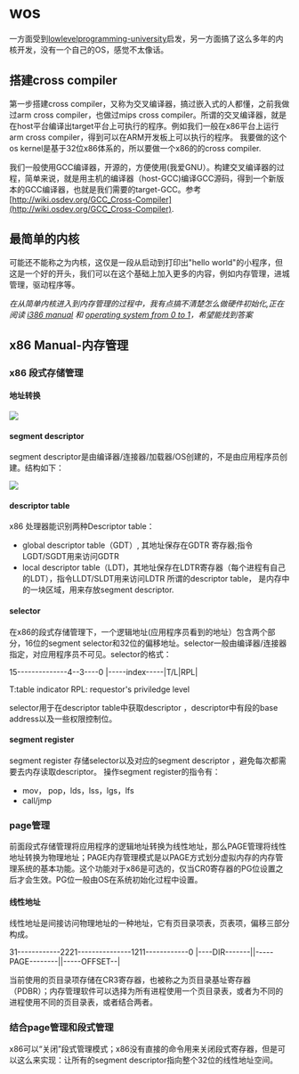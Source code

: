 # wos
一方面受到[lowlevelprogramming-university](https://github.com/gurugio/lowlevelprogramming-university)启发，另一方面搞了这么多年的内核开发，没有一个自己的OS，感觉不太像话。


## 搭建cross compiler


第一步搭建cross compiler，又称为交叉编译器，搞过嵌入式的人都懂，之前我做过arm cross compiler，也做过mips cross compiler。所谓的交叉编译器，就是在host平台编译出target平台上可执行的程序。例如我们一般在x86平台上运行arm cross compiler，得到可以在ARM开发板上可以执行的程序。
我要做的这个os kernel是基于32位x86体系的，所以要做一个x86的的cross compiler. 

我们一般使用GCC编译器，开源的，方便使用(我爱GNU）。构建交叉编译器的过程，简单来说，就是用主机的编译器（host-GCC)编译GCC源码，得到一个新版本的GCC编译器，也就是我们需要的target-GCC。参考[http://wiki.osdev.org/GCC_Cross-Compiler](http://wiki.osdev.org/GCC_Cross-Compiler).


## 最简单的内核

可能还不能称之为内核，这仅是一段从启动到打印出"hello world"的小程序，但这是一个好的开头，我们可以在这个基础上加入更多的内容，例如内存管理，进城管理，驱动程序等。

_在从简单内核进入到内存管理的过程中，我有点搞不清楚怎么做硬件初始化,正在阅读 [i386 manual](http://css.csail.mit.edu/6.858/2015/readings/i386.pdf) 和 [operating system from 0 to 1](https://tuhdo.github.io/os01/)，希望能找到答案_

## x86 Manual-内存管理

### x86 段式存储管理
#### 地址转换

![](http://ooaecudja.bkt.clouddn.com/seg_tran.png)

#### segment descriptor

segment descriptor是由编译器/连接器/加载器/OS创建的，不是由应用程序员创建。结构如下：

![](http://ooaecudja.bkt.clouddn.com/descriptor.png)
#### descriptor table
x86 处理器能识别两种Descriptor table：
* global descriptor table（GDT）, 其地址保存在GDTR 寄存器;指令LGDT/SGDT用来访问GDTR
* local descriptor table（LDT)，其地址保存在LDTR寄存器（每个进程有自己的LDT），指令LLDT/SLDT用来访问LDTR
所谓的descriptor table， 是内存中的一块区域，用来存放segment descriptor.

#### selector
在x86的段式存储管理下，一个逻辑地址(应用程序员看到的地址）包含两个部分，16位的segment selector和32位的偏移地址。selector一般由编译器/连接器指定，对应用程序员不可见。selector的格式：

15--------------4--3----0
|-----index-----|T/L|RPL|

T:table indicator
RPL: requestor's priviledge level

selector用于在descriptor table中获取descriptor ，descriptor中有段的base address以及一些权限控制位。

#### segment register
segment register 存储selector以及对应的segment descriptor ，避免每次都需要去内存读取descriptor。
操作segment register的指令有：
* mov， pop，lds，lss，lgs，lfs
* call/jmp

### page管理
前面段式存储管理将应用程序的逻辑地址转换为线性地址，那么PAGE管理将线性地址转换为物理地址；PAGE内存管理模式是以PAGE方式划分虚拟内存的内存管理系统的基本功能。这个功能对于x86是可选的，仅当CR0寄存器的PG位设置之后才会生效。PG位一般由OS在系统初始化过程中设置。

#### 线性地址
线性地址是间接访问物理地址的一种地址，它有页目录项表，页表项，偏移三部分构成。

31------------2221---------------1211------------0
|----DIR-------||-----PAGE--------||-----OFFSET--|

当前使用的页目录项存储在CR3寄存器，也被称之为页目录基址寄存器（PDBR）；内存管理软件可以选择为所有进程使用一个页目录表，或者为不同的进程使用不同的页目录表，或者结合两者。

### 结合page管理和段式管理

x86可以“关闭”段式管理模式；x86没有直接的命令用来关闭段式寄存器，但是可以这么来实现：让所有的segment descriptor指向整个32位的线性地址空间。


